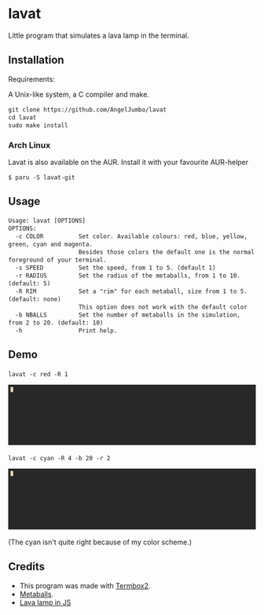 # lavat

Little program that simulates a lava lamp in the terminal.
## Installation

Requirements: 

A Unix-like system, a C compiler and make.

```
git clone https://github.com/AngelJumbo/lavat
cd lavat
sudo make install
```

### Arch Linux
Lavat is also available on the AUR. Install it with your favourite AUR-helper
```
$ paru -S lavat-git
```
## Usage

```
Usage: lavat [OPTIONS]
OPTIONS:
  -c COLOR          Set color. Available colours: red, blue, yellow, green, cyan and magenta.
                    Besides those colors the default one is the normal foreground of your terminal.
  -s SPEED          Set the speed, from 1 to 5. (default 1)
  -r RADIUS         Set the radius of the metaballs, from 1 to 10. (default: 5)
  -R RIM            Set a "rim" for each metaball, size from 1 to 5. (default: none)
                    This option does not work with the default color
  -b NBALLS         Set the number of metaballs in the simulation, from 2 to 20. (default: 10)
  -h                Print help.

```
## Demo

`lavat -c red -R 1`

![demo 1](https://github.com/AngelJumbo/lavat/blob/main/demo/1.gif?raw=true)


`lavat -c cyan -R 4 -b 20 -r 2`

![demo 2](https://github.com/AngelJumbo/lavat/blob/main/demo/2.gif?raw=true)

(The cyan isn't quite right because of my color scheme.)

## Credits

  - This program was made with [Termbox2](https://github.com/termbox/termbox2).
  - [Metaballs](https://en.wikipedia.org/wiki/Metaballs).
  - [Lava lamp in JS](https://codeguppy.com/site/tutorials/lava-lamp.html)
